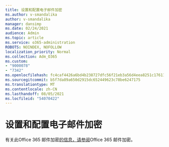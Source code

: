 ```yaml
---
title: 设置和配置电子邮件加密
ms.author: v-smandalika
author: v-smandalika
manager: dansimp
ms.date: 02/24/2021
audience: Admin
ms.topic: article
ms.service: o365-administration
ROBOTS: NOINDEX, NOFOLLOW
localization_priority: Normal
ms.collection: Adm_O365
ms.custom:
- "9000078"
- "7342"
ms.openlocfilehash: fc4caf4426a6bd4b238727dfc56f21eb3a56d4eea8251c17611ea430e1a9ce05
ms.sourcegitcommit: b5f7da89a650d2915dc652449623c78be6247175
ms.translationtype: MT
ms.contentlocale: zh-CN
ms.lasthandoff: 08/05/2021
ms.locfileid: "54070422"
---
```

# <a name="set-up-and-configure-email-encryption"></a>设置和配置电子邮件加密

有关此Office 365 邮件加密[的信息，请参阅](https://docs.microsoft.com/microsoft-365/compliance/ome)Office 365 邮件加密。

